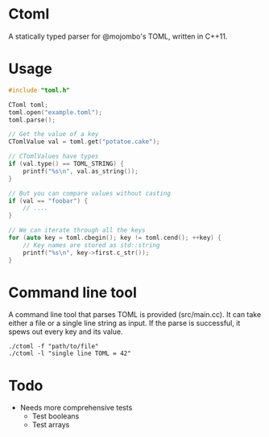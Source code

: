 Ctoml
=====

A statically typed parser for @mojombo's TOML, written in C++11.

Usage
=====

```c
#include "toml.h"

CToml toml;
toml.open("example.toml");
toml.parse();

// Get the value of a key
CTomlValue val = toml.get("potatoe.cake");

// CTomlValues have types
if (val.type() == TOML_STRING) {
	printf("%s\n", val.as_string());
}

// But you can compare values without casting
if (val == "foobar") {
	// ....
}

// We can iterate through all the keys
for (auto key = toml.cbegin(); key != toml.cend(); ++key) {
	// Key names are stored as std::string
	printf("%s\n", key->first.c_str());
}
```

Command line tool
=================

A command line tool that parses TOML is provided (src/main.cc). It can take either a file or a single line string as input. If the parse is successful, it spews out every key and its value.

```
./ctoml -f "path/to/file"
./ctoml -l "single line TOML = 42"
```

Todo
====

* Needs more comprehensive tests
	* Test booleans
	* Test arrays